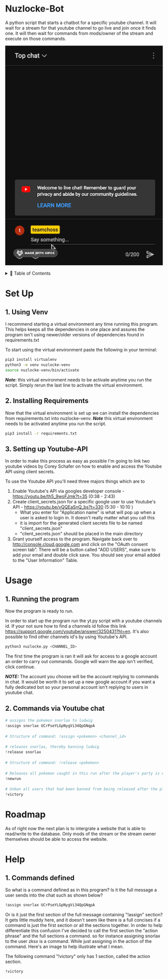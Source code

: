 # Nuzlocke-Bot

A python script that starts a chatbot for a specific youtube channel. It will wait for a stream for that youtube channel to go live and join once it finds one. It will then wait for commands from mods/owner of the stream and execute on those commands.

![](https://github.com/zksx/nuzlocke/blob/main/gifs/assign.gif)

<!-- TABLE OF CONTENTS -->
<details>
  <summary>🏁 Table of Contents</summary>
  <ol>
    <li><a href="#set-up">Set Up</a></li>
    <ul>
      <li><a href="#1-using-venv">Using Venv</a></li>
      <li><a href="#2-installing-requirements">Installing Requirements</a></li>
      <li><a href="#3-setting-up-youtube-api">Setting up Youtube-API</a></li>
    </ul>
    <li>
      <a href="#usage">Usage</a>
      <ul>
        <li><a href="#1-running-the-program">Running the Program</a></li>
        <li><a href="#2-commands-via-youtube-chat">Commands via Youtube chat</a></li>
      </ul>
    </li>
    <li><a href="#roadmap">Roadmap</a></li>
    <li><a href="#help">Help</a></li>
  </ol>
</details>

# Set Up 

## 1. Using Venv

I recommend starting a virtual environment any time running this program. This helps keeps all the dependencies in one place and assures the program isn't using newer/older versions of dependencies found in requirements.txt

To start using the virtual environment paste the following in your terminal:
```zsh
pip3 install virtualenv
python3 -m venv nuzlocke-venv
source nuzlocke-venv/bin/activate
```
**_Note_**: this virtual environment needs to be activate anytime you run the script. Simply rerun the last line to activate the virtual environment.

## 2. Installing Requirements

Now that the virtual environment is set up we can install the dependencies from requirements.txt into nuzlocke-venv. 
**_Note_** this virtual environment needs to be activated anytime you run the script.
```zsh
pip3 install -r requirements.txt
```

## 3. Setting up Youtube-API
In order to make this process as easy as possible I'm going to link two youtube videos by Corey Schafer on how to enable and access the Youtube API using client secrets.

To use the Youtube API you'll need three majors things which are to 
1. Enable Youtube's API via googles developer console - https://youtu.be/th5_9woFJmk?t=35 (0:38 - 2:43)
2. Create client_secrets.json for a specific google user to use Youtube's API - https://youtu.be/vQQEaSnQ_bs?t=330 (5:30 - 10:10 )
    - What you enter for "Application name" is what will pop up when a user is asked to login in. It doesn't really matter what you call this
    - it is import for the generated client secrets file to be named "client_secrets.json"
    - "client_secrets.json" should be placed in the main directory
 3. Grant yourself access to the program. Navigate back over to http://console.cloud.google.com and click on the "OAuth consent screen tab". There will be a button called "ADD USERS", make sure to add your email and double click save. You should see your email added to the "User Information" Table.

# Usage

## 1. Running the program

Now the program is ready to run.

In order to start up the program run the yt.py script with a youtube channels id. If your not sure how to find a channels id follow this link https://support.google.com/youtube/answer/3250431?hl=en. It's also possible to find other channels id's by using Youtube's API.

```zsh
python3 nuzlocke.py <CHANNEL_ID>
```
 
The first time the program is ran it will ask for access to a google account an order to carry out commands. Google will warn the app isn't verified, click continue.

_**NOTE:**_ The account you choose will be the account replying to commands in chat. It would be worth it to set up a new google account if you want a fully dedicated bot so your personal account isn't replying to users in youtube chat.

## 2. Commands via Youtube chat
```python
# assigns the pokemon snorlax to ludwig
!assign snorlax UCrPseYLGpNygVi34QpGNqpA

# Structure of command: !assign <pokemon> <channel_id>

# releases snorlax, thereby banning ludwig
!release snorlax

# Structure of command: !release <pokemon>

# Releases all pokemon caught in this run after the player's party is wiped.
!newrun

# Unban all users that had been banned from being released after the player wins the game.
!victory
```

# Roadmap 

As of right now the next plan is to intergrate a website that is able to read/write to the database. Only mods of the stream or the stream owner themselves should be able to access the website.

# Help

## 1. Commands defined

So what is a command defined as in this program? Is it the full message a user sends into the chat such as shown below?
```zsh 
!assign snorlax UCrPseYLGpNygVi34QpGNqpA
```

Or is it just the first section of the full message containing "!assign" section? It gets little muddy here, and it doesn't seem like there is a full concises if a command is just the first section or all the sections together. In order to help differentiate this confusion I've decided to call the first section the "action phrase" and the full sections a command. so for instance assigning snorlax to the user zksx is a command. While just assigning in the action of the command. Here's an image to help illustrate what I mean.

The following command "!victory" only has 1 section, called the action section. 
```zsh
!victory
```
